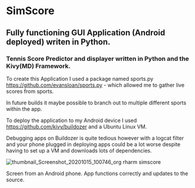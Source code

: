 # SimScore
## Fully functioning GUI Application (Android deployed) writen in Python.
### Tennis Score Predictor and displayer written in Python and the Kivy(MD) Framework.

To create this Application I used a package named sports.py https://github.com/evansloan/sports.py - which allowed me to gather live scores from sports.

In future builds it maybe possible to branch out to multiple different sports within the app.

To deploy the application to my Android device I used https://github.com/kivy/buildozer and a Ubuntu Linux VM.

Debugging apps on Buildozer is quite tedious however with a logcat filter and your phone plugged in deploying apps could be a lot worse despite having to set up a VM and downloads lots of dependencies.

![thumbnail_Screenshot_20201015_100746_org rharm simscore](https://user-images.githubusercontent.com/72558934/96102655-a9d08900-0ece-11eb-9076-21f5e5f0a392.jpg)


Screen from an Android phone. App functions correctly and updates to the source.
